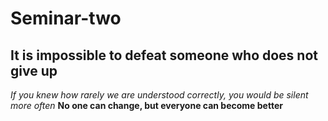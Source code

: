 # Seminar-two
## It is impossible to defeat someone who does not give up
*If you knew how rarely we are understood correctly, you would be silent more often*
**No one can change, but everyone can become better**
